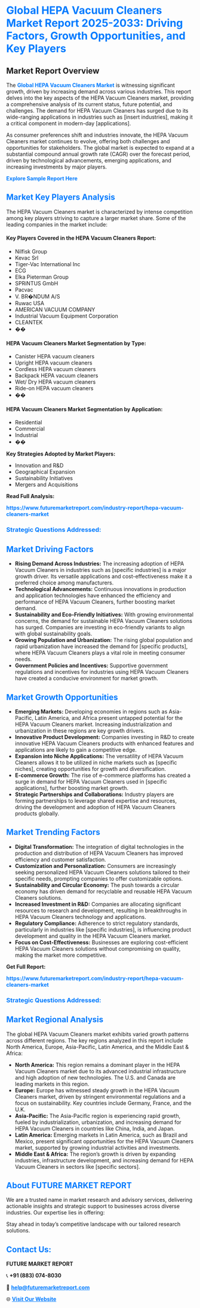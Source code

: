 <h1 style="color: #007BFF;">Global HEPA Vacuum Cleaners Market Report 2025-2033: Driving Factors, Growth Opportunities, and Key Players</h1>

<section id="overview">
<h2>Market Report Overview</h2>
<p>The <a href="https://www.futuremarketreport.com/industry-report/hepa-vacuum-cleaners-market" style="color: #007BFF; text-decoration: none;"><strong>Global HEPA Vacuum Cleaners Market</strong></a> is witnessing significant growth, driven by increasing demand across various industries. This report delves into the key aspects of the HEPA Vacuum Cleaners market, providing a comprehensive analysis of its current status, future potential, and challenges. The demand for HEPA Vacuum Cleaners has surged due to its wide-ranging applications in industries such as [insert industries], making it a critical component in modern-day [applications].</p>
<p>As consumer preferences shift and industries innovate, the HEPA Vacuum Cleaners market continues to evolve, offering both challenges and opportunities for stakeholders. The global market is expected to expand at a substantial compound annual growth rate (CAGR) over the forecast period, driven by technological advancements, emerging applications, and increasing investments by major players.</p>
</section>

<section id="overview">
<p><a href="https://www.futuremarketreport.com/request-sample/reportId=118199" style="color: #007BFF; text-decoration: none;"><strong>Explore Sample Report Here</strong></a></p>
</section>

<section id="key-players">
<h2 style="color: #007BFF;">Market Key Players Analysis</h2>
<p>The HEPA Vacuum Cleaners market is characterized by intense competition among key players striving to capture a larger market share. Some of the leading companies in the market include:</p>
<h4>Key Players Covered in the HEPA Vacuum Cleaners Report:</h4>
<ul><li>Nilfisk Group</li><li>Kevac Srl</li><li>Tiger-Vac International Inc</li><li>ECG</li><li>Elka Pieterman Group</li><li>SPRiNTUS GmbH</li><li>Pacvac</li><li>V. BR�NDUM A/S</li><li>Ruwac USA</li><li>AMERICAN VACUUM COMPANY</li><li>Industrial Vacuum Equipment Corporation</li><li>CLEANTEK</li><li>��</li></ul>
<h4>HEPA Vacuum Cleaners Market Segmentation by Type:</h4>
<ul><li>Canister HEPA vacuum cleaners</li><li>Upright HEPA vacuum cleaners</li><li>Cordless HEPA vacuum cleaners</li><li>Backpack HEPA vacuum cleaners</li><li>Wet/ Dry HEPA vacuum cleaners</li><li>Ride-on HEPA vacuum cleaners</li><li>��</li></ul>

<h4>HEPA Vacuum Cleaners Market Segmentation by Application:</h4>
<ul><li>Residential</li><li>Commercial</li><li>Industrial</li><li>��</li></ul>
<p><strong>Key Strategies Adopted by Market Players:</strong></p>
<ul>
<li>Innovation and R&D</li>
<li>Geographical Expansion</li>
<li>Sustainability Initiatives</li>
<li>Mergers and Acquisitions</li>
</ul>
</section>

<section>
<p><strong>Read Full Analysis: </strong></p><a href="https://www.futuremarketreport.com/industry-report/hepa-vacuum-cleaners-market" style="color: #007BFF; text-decoration: none;"><strong>https://www.futuremarketreport.com/industry-report/hepa-vacuum-cleaners-market</strong></a>
<h3 style="color: #007BFF;">Strategic Questions Addressed:</h3>
</section>

<section id="driving-factors">
<h2 style="color: #007BFF;">Market Driving Factors</h2>
<ul>
<li><strong>Rising Demand Across Industries:</strong> The increasing adoption of HEPA Vacuum Cleaners in industries such as [specific industries] is a major growth driver. Its versatile applications and cost-effectiveness make it a preferred choice among manufacturers.</li>
<li><strong>Technological Advancements:</strong> Continuous innovations in production and application technologies have enhanced the efficiency and performance of HEPA Vacuum Cleaners, further boosting market demand.</li>
<li><strong>Sustainability and Eco-Friendly Initiatives:</strong> With growing environmental concerns, the demand for sustainable HEPA Vacuum Cleaners solutions has surged. Companies are investing in eco-friendly variants to align with global sustainability goals.</li>
<li><strong>Growing Population and Urbanization:</strong> The rising global population and rapid urbanization have increased the demand for [specific products], where HEPA Vacuum Cleaners plays a vital role in meeting consumer needs.</li>
<li><strong>Government Policies and Incentives:</strong> Supportive government regulations and incentives for industries using HEPA Vacuum Cleaners have created a conducive environment for market growth.</li>
</ul>
</section>

<section id="growth-opportunities">
<h2 style="color: #007BFF;">Market Growth Opportunities</h2>
<ul>
<li><strong>Emerging Markets:</strong> Developing economies in regions such as Asia-Pacific, Latin America, and Africa present untapped potential for the HEPA Vacuum Cleaners market. Increasing industrialization and urbanization in these regions are key growth drivers.</li>
<li><strong>Innovative Product Development:</strong> Companies investing in R&D to create innovative HEPA Vacuum Cleaners products with enhanced features and applications are likely to gain a competitive edge.</li>
<li><strong>Expansion into Niche Applications:</strong> The versatility of HEPA Vacuum Cleaners allows it to be utilized in niche markets such as [specific niches], creating opportunities for growth and diversification.</li>
<li><strong>E-commerce Growth:</strong> The rise of e-commerce platforms has created a surge in demand for HEPA Vacuum Cleaners used in [specific applications], further boosting market growth.</li>
<li><strong>Strategic Partnerships and Collaborations:</strong> Industry players are forming partnerships to leverage shared expertise and resources, driving the development and adoption of HEPA Vacuum Cleaners products globally.</li>
</ul>
</section>

<section id="trending-factors">
<h2 style="color: #007BFF;">Market Trending Factors</h2>
<ul>
<li><strong>Digital Transformation:</strong> The integration of digital technologies in the production and distribution of HEPA Vacuum Cleaners has improved efficiency and customer satisfaction.</li>
<li><strong>Customization and Personalization:</strong> Consumers are increasingly seeking personalized HEPA Vacuum Cleaners solutions tailored to their specific needs, prompting companies to offer customizable options.</li>
<li><strong>Sustainability and Circular Economy:</strong> The push towards a circular economy has driven demand for recyclable and reusable HEPA Vacuum Cleaners solutions.</li>
<li><strong>Increased Investment in R&D:</strong> Companies are allocating significant resources to research and development, resulting in breakthroughs in HEPA Vacuum Cleaners technology and applications.</li>
<li><strong>Regulatory Compliance:</strong> Adherence to strict regulatory standards, particularly in industries like [specific industries], is influencing product development and quality in the HEPA Vacuum Cleaners market.</li>
<li><strong>Focus on Cost-Effectiveness:</strong> Businesses are exploring cost-efficient HEPA Vacuum Cleaners solutions without compromising on quality, making the market more competitive.</li>
</ul>
</section>

<section>
<p><strong>Get Full Report: </strong></p><a href="https://www.futuremarketreport.com/industry-report/hepa-vacuum-cleaners-market" style="color: #007BFF; text-decoration: none;"><strong>https://www.futuremarketreport.com/industry-report/hepa-vacuum-cleaners-market</strong></a>
<h3 style="color: #007BFF;">Strategic Questions Addressed:</h3>
</section>


<section id="regional-analysis">
<h2 style="color: #007BFF;">Market Regional Analysis</h2>
<p>The global HEPA Vacuum Cleaners market exhibits varied growth patterns across different regions. The key regions analyzed in this report include North America, Europe, Asia-Pacific, Latin America, and the Middle East & Africa:</p>
<ul>
<li><strong>North America:</strong> This region remains a dominant player in the HEPA Vacuum Cleaners market due to its advanced industrial infrastructure and high adoption of new technologies. The U.S. and Canada are leading markets in this region.</li>
<li><strong>Europe:</strong> Europe has witnessed steady growth in the HEPA Vacuum Cleaners market, driven by stringent environmental regulations and a focus on sustainability. Key countries include Germany, France, and the U.K.</li>
<li><strong>Asia-Pacific:</strong> The Asia-Pacific region is experiencing rapid growth, fueled by industrialization, urbanization, and increasing demand for HEPA Vacuum Cleaners in countries like China, India, and Japan.</li>
<li><strong>Latin America:</strong> Emerging markets in Latin America, such as Brazil and Mexico, present significant opportunities for the HEPA Vacuum Cleaners market, supported by growing industrial activities and investments.</li>
<li><strong>Middle East & Africa:</strong> The region’s growth is driven by expanding industries, infrastructure development, and increasing demand for HEPA Vacuum Cleaners in sectors like [specific sectors].</li>
</ul>
</section>

<footer>
<h2 style="color: #007BFF;">About FUTURE MARKET REPORT</h2>
<p>We are a trusted name in market research and advisory services, delivering actionable insights and strategic support to businesses across diverse industries. Our expertise lies in offering:</p>

<p>Stay ahead in today’s competitive landscape with our tailored research solutions.</p>

<h2 style="color: #007BFF;">Contact Us:</h2>
<p><strong>FUTURE MARKET REPORT</strong></p>
<p>📞 <strong>+91 (883) 074-8030</strong></p>
<p>📧 <strong><a href="mailto:help@futuremarketreport.com" style="color: #007BFF;">help@futuremarketreport.com</a></strong></p>
<p>🌐 <strong><a href="https://www.futuremarketreport.com/" style="color: #007BFF;">Visit Our Website</a></strong></p>
</footer>